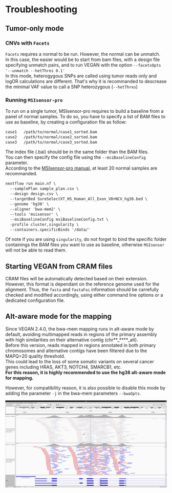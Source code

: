 # Troubleshooting

## Tumor-only mode

### CNVs with `Facets`

`Facets` requires a normal to be run. However, the normal can be unmatch.  
In this case, the easier would be to start from bam files, with a design file specifying 
unmatch pairs, and to run VEGAN with the option `--facetsOpts '--unmatch --hetThres 0.1'`  
In this mode, heterogygous SNPs are called using tumor reads only and logOR calculations are different.
That's why it is recommanded to descrease the minimal VAF value to call a SNP heterozygous (`--hetThres`)

### Running `MSIsensor-pro`

To run on a single tumor, MSIsensor-pro requires to build a baseline from a panel of normal samples.
To do so, you have to specify a list of BAM files to use as baseline, by creating a configuration file as follow:

```
case1   /path/to/normal/case1_sorted.bam
case2   /path/to/normal/case2_sorted.bam
case3   /path/to/normal/case3_sorted.bam
```

The index file (.bai) should be in the same folder than the BAM files.  
You can then specify the config file using the `--msiBaselineConfig` parameter.  
According to the [MSIsensor-pro manual](https://github.com/xjtu-omics/msisensor-pro/wiki/Best-Practices), at least 20 normal samples
are recommanded.

```
nextflow run main.nf \
  --samplePlan sample_plan.csv \
  --design design.csv \
  --targetBed SureSelectXT_HS_Human_All_Exon_V8+NCV_hg38.bed \
  --genome 'hg38' \
  --aligner 'bwa-mem2' \
  --tools 'msisensor' \
  --msiBaselineConfig msiBaselineConfig.txt \
  -profile cluster,singularity \
  --containers.specificBinds '/data/'
```

Of note if you are using `singularity`, do not forget to bind the specific folder containings the BAM files you want to use as baseline, 
otherwise `MSIsensor` will not be able to read them.


## Starting VEGAN from CRAM files

CRAM files will be automatically detected based on their extension. However, this format is dependant on the reference genome used for the alignment.
Thus, the `fasta` and `fastaFai` information should be carrefully checked and modified accordingly, using either command line options or a dedicated configuration file.


## Alt-aware mode for the mapping

Since VEGAN 2.4.0, the bwa-mem mapping runs in alt-aware mode by default, avoiding multimapped reads in regions of the primary assembly with high similarities on their alternative contig (chr**_****_alt).  
Before this version, reads mapped in regions annotated in both primary chromosomes and alternative contigs have been filtered due to the MAPQ=20 quality threshold.  
This could lead to the loss of some somatic variants on several cancer genes including HRAS, AKT3, NOTCH4, SMARCB1, etc.  
**For this reason, it is highly recommended to use the hg38 alt-aware mode for mapping.**

However, for compatibility reason, it is also possible to disable this mode by adding the parameter `-j` in the bwa-mem parameters `--bwaOpts`.

![Mapping with and without alt-aware mode](images/bamAltAware.png)
